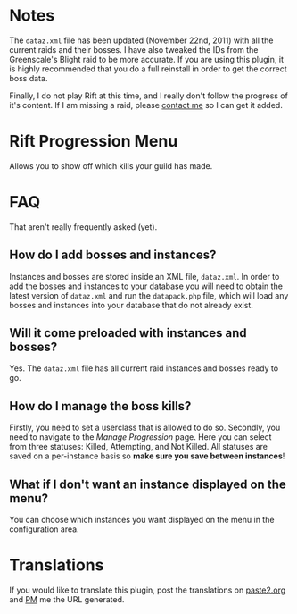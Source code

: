 # Notes

The `dataz.xml` file has been updated (November 22nd, 2011) with all the current raids and their bosses. I have also tweaked the IDs from the Greenscale's Blight raid to be more accurate.
If you are using this plugin, it is highly recommended that you do a full reinstall in order to get the correct boss data.

Finally, I do not play Rift at this time, and I really don't follow the progress of it's content. If I am missing a raid, please [contact me](http://e107.org/e107_plugins/pm/pm.php?send.37) so I can get it added.

# Rift Progression Menu

Allows you to show off which kills your guild has made.

# FAQ

That aren't really frequently asked (yet).

## How do I add bosses and instances?

Instances and bosses are stored inside an XML file, `dataz.xml`. In order to add the bosses and instances to your database you will need to obtain the latest version of `dataz.xml`
and run the `datapack.php` file, which will load any bosses and instances into your database that do not already exist.

## Will it come preloaded with instances and bosses?

Yes. The `dataz.xml` file has all current raid instances and bosses ready to go.

## How do I manage the boss kills?

Firstly, you need to set a userclass that is allowed to do so. Secondly, you need to navigate to the *Manage Progression* page. Here you can select from three statuses: Killed,
Attempting, and Not Killed. All statuses are saved on a per-instance basis so **make sure you save between instances**!

## What if I don't want an instance displayed on the menu?

You can choose which instances you want displayed on the menu in the configuration area.

# Translations

If you would like to translate this plugin, post the translations on [paste2.org](http://paste2.org/) and [PM](http://e107.org/e107_plugins/pm/pm.php?send.37) me the URL generated.